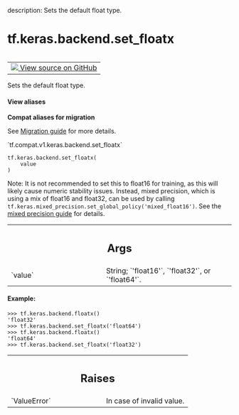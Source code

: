 description: Sets the default float type.

<div itemscope itemtype="http://developers.google.com/ReferenceObject">
<meta itemprop="name" content="tf.keras.backend.set_floatx" />
<meta itemprop="path" content="Stable" />
</div>

# tf.keras.backend.set_floatx

<!-- Insert buttons and diff -->

<table class="tfo-notebook-buttons tfo-api nocontent" align="left">
<td>
  <a target="_blank" href="https://github.com/keras-team/keras/tree/v2.7.0/keras/backend_config.py#L80-L110">
    <img src="https://www.tensorflow.org/images/GitHub-Mark-32px.png" />
    View source on GitHub
  </a>
</td>
</table>



Sets the default float type.

<section class="expandable">
  <h4 class="showalways">View aliases</h4>
  <p>
<b>Compat aliases for migration</b>
<p>See
<a href="https://www.tensorflow.org/guide/migrate">Migration guide</a> for
more details.</p>
<p>`tf.compat.v1.keras.backend.set_floatx`</p>
</p>
</section>

<pre class="devsite-click-to-copy prettyprint lang-py tfo-signature-link">
<code>tf.keras.backend.set_floatx(
    value
)
</code></pre>



<!-- Placeholder for "Used in" -->

Note: It is not recommended to set this to float16 for training, as this will
likely cause numeric stability issues. Instead, mixed precision, which is
using a mix of float16 and float32, can be used by calling
`tf.keras.mixed_precision.set_global_policy('mixed_float16')`. See the
[mixed precision guide](
  https://www.tensorflow.org/guide/keras/mixed_precision) for details.

<!-- Tabular view -->
 <table class="responsive fixed orange">
<colgroup><col width="214px"><col></colgroup>
<tr><th colspan="2"><h2 class="add-link">Args</h2></th></tr>

<tr>
<td>
`value`
</td>
<td>
String; `'float16'`, `'float32'`, or `'float64'`.
</td>
</tr>
</table>



#### Example:


```
>>> tf.keras.backend.floatx()
'float32'
>>> tf.keras.backend.set_floatx('float64')
>>> tf.keras.backend.floatx()
'float64'
>>> tf.keras.backend.set_floatx('float32')
```

<!-- Tabular view -->
 <table class="responsive fixed orange">
<colgroup><col width="214px"><col></colgroup>
<tr><th colspan="2"><h2 class="add-link">Raises</h2></th></tr>

<tr>
<td>
`ValueError`
</td>
<td>
In case of invalid value.
</td>
</tr>
</table>

